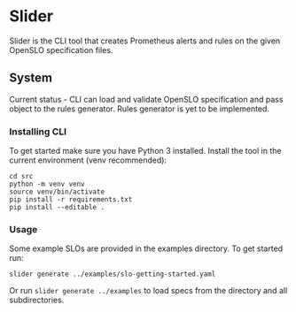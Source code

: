 # Slider

Slider is the CLI tool that creates Prometheus alerts and rules on the given OpenSLO specification files.

## System

Current status - CLI can load and validate OpenSLO specification and pass object to the rules generator.
Rules generator is yet to be implemented.

### Installing CLI

To get started make sure you have Python 3 installed.
Install the tool in the current environment (venv recommended):

```
cd src
python -m venv venv
source venv/bin/activate
pip install -r requirements.txt
pip install --editable .
```

### Usage

Some example SLOs are provided in the examples directory. To get started run:

```
slider generate ../examples/slo-getting-started.yaml
```

Or run `slider generate ../examples` to load specs from the directory and all subdirectories.
